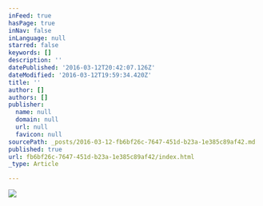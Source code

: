 ```yaml
---
inFeed: true
hasPage: true
inNav: false
inLanguage: null
starred: false
keywords: []
description: ''
datePublished: '2016-03-12T20:42:07.126Z'
dateModified: '2016-03-12T19:59:34.420Z'
title: ''
author: []
authors: []
publisher:
  name: null
  domain: null
  url: null
  favicon: null
sourcePath: _posts/2016-03-12-fb6bf26c-7647-451d-b23a-1e385c89af42.md
published: true
url: fb6bf26c-7647-451d-b23a-1e385c89af42/index.html
_type: Article

---
```

![](https://the-grid-user-content.s3-us-west-2.amazonaws.com/95d79f37-9896-4884-bc8c-6f00172e4481.jpg)
